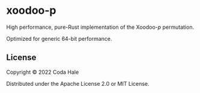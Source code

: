 # xoodoo-p

High performance, pure-Rust implementation of the Xoodoo-_p_ permutation.

Optimized for generic 64-bit performance.

## License

Copyright © 2022 Coda Hale

Distributed under the Apache License 2.0 or MIT License.
